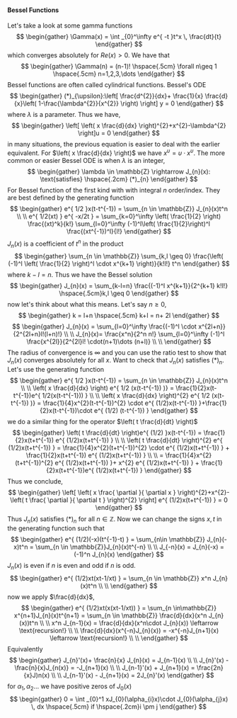 #### Bessel Functions

Let's take a look at some gamma functions
$$
\begin{gather}
\Gamma(x) =  \int _{0}^\infty e^{ -t }t^x \, \frac{dt}{t}
\end{gather}
$$
which converges absolutely for $Re(x) >0$. We have that 
$$
\begin{gather}
\Gamma(n) = (n-1)! \hspace{.5cm} \forall n\geq 1 \hspace{.5cm} n=1,2,3,\dots
\end{gather}
$$
Bessel functions are often called cylindrical functions. Bessel's ODE
$$
\begin{gather}
(*)_{\upsilon}:\left[ \frac{d^{2}}{dx}+ \frac{1}{x} \frac{d}{x}\left( 1-\frac{\lambda^{2}}{x^{2}} \right) \right] y = 0
\end{gather}
$$
where $\lambda$ is a parameter. Thus we have, 
$$
\begin{gather}
\left[ \left( x \frac{d}{dx} \right)^{2}+x^{2}-\lambda^{2} \right]u = 0
\end{gather}
$$
in many situations, the previous equation is easier to deal with the earlier equivalent. For $\left( x \frac{d}{dx} \right)$ we have $x^\upsilon = \upsilon \cdot x^\upsilon$. The more common or easier Bessel ODE is when $\lambda$ is an integer, 
$$
\begin{gather}
\lambda \in \mathbb{Z} \rightarrow J_{n}(x): \text{satisfies} \hspace{.2cm} (*)_{n}
\end{gather}
$$
For Bessel function of the first kind with with integral $n$ order/index. They are best defined by the generating function
$$
\begin{gather}
e^{ 1/2 }x(t-t^{-1}) = \sum_{n \in \mathbb{Z}} J_{n}(x)t^n \\ \\ 
e^{ 1/2(xt) } e^{ -x/2t } = \sum_{k=0}^\infty \left( \frac{1}{2} \right) \frac{(xt)^k}{k!} \sum_{l=0}^\infty (-1)^l\left(  \frac{1}{2}\right)^l \frac{(xt^{-1})^l}{l!}
\end{gather}
$$
$J_{n}(x)$ is a coefficient of $t^n$ in the product 
$$
\begin{gather}
\sum_{n \in \mathbb{Z}} \sum_{k,l \geq 0} \frac{\left( (-1)^l \left( \frac{1}{2} \right)^l \cdot x^{k+1} \right)}{k!l!} t^n
\end{gather}
$$
where $k-l=n$. Thus we have the Bessel solution
$$
\begin{gather}
J_{n}(x) = \sum_{k-l=n} \frac{(-1)^l x^{k+1}}{2^{k+1} k!l!} \hspace{.5cm}k,l \geq 0
\end{gather} 
$$
now let's think about what this means. Let's say $n\geq 0$, 
$$
\begin{gather}
k = l+n \hspace{.5cm} k+l = n+ 2l
\end{gather}
$$
$$
\begin{gather}
J_{n}(x) = \sum_{l=0}^\infty \frac{(-1)^l \cdot x^{2l+n}}{2^{2l+n}l!(l+n)!} \\ \\ 
J_{n}(x)= \frac{x^n}{2^n n!} \sum_{l=0}^\infty (-1)^l \frac{x^{2l}}{2^{2l}l! \cdot(n+1)\dots (n+l)} \\ \\ 
\end{gather}
$$
The radius of convergence is $\infty$ and you can use the ratio test to show that $J_{n}(x)$ converges absolutely for all $x$. Want to check that $J_{n}(x)$ satisfies $(*)_{n}$. Let's use the generating function
$$
\begin{gather}
e^{ 1/2 }x(t-t^{-1}) = \sum_{n \in \mathbb{Z}} J_{n}(x)t^n \\ \\ 
\left( x \frac{d}{dx} \right) e^{ 1/2 (x(t-t^{-1}) )} = \frac{1}{2}x(t-t^{-1})e^{ 1/2(x(t-t^{-1})) } \\ \\ 
\left( x \frac{d}{dx} \right)^{2} e^{ 1/2 (x(t-t^{-1}) )} = \frac{1}{4}x^{2}(t-t^{-1})^{2} \cdot e^{ (1/2)x(t-t^{-1}) }+\frac{1}{2}x(t-t^{-1})\cdot e^{ (1/2) (t-t^{-1}) }
\end{gather}
$$
we do a similar thing for the operator $\left( t \frac{d}{dt} \right)$ 
$$
\begin{gather}
\left( t \frac{d}{dt} \right)e^{ (1/2) }x(t-t^{-1}) = \frac{1}{2}x(t+t^{-1}) e^{ (1/2)x(t+t^{-1}) } \\ \\ 
\left( t \frac{d}{dt} \right)^{2} e^{ (1/2)x(t+t^{-1}) } = \frac{1}{4}x^{2}(t+t^{-1})^{2} \cdot e^{ (1/2)x(t+t^{-1}) } + \frac{1}{2}x(t+t^{-1}) e^{ (1/2)x(t+t^{-1}) } \\ \\ 
= \frac{1}{4}x^{2}(t+t^{-1})^{2} e^{ (1/2)x(t+t^{-1}) }+ x^{2} e^{ (1/2)x(t+t^{-1}) } + \frac{1}{2}x(t+t^{-1})e^{ (1/2)x(t+t^{-1}) }
\end{gather}
$$
Thus we conclude, 
$$
\begin{gather}
\left[ \left( x \frac{ \partial  }{ \partial x }  \right)^{2}+x^{2}- \left( t \frac{ \partial  }{ \partial t }  \right)^{2} \right] e^{ (1/2)x(t+t^{-1}) } = 0
\end{gather}
$$
Thus $J_{n}(x)$ satisfies $(*)_{n}$ for all $n \in \mathbb{Z}$. Now we can change the signs $x,t$  in the generating function such that
$$
\begin{gather}
e^{ (1/2)(-x)(t^{-1}-t) } = \sum_{n\in \mathbb{Z}} J_{n}(-x)t^n = \sum_{n \in \mathbb{Z}}J_{n}(x)t^{-n} \\ \\ 
J_{-n}(x) = J_{n}(-x) = (-1)^n J_{n}(x)
\end{gather}
$$
$J_{n}(x)$ is even if $n$ is even and odd if $n$ is odd. 
$$
\begin{gather}
e^{ (1/2)xt(xt-1/xt) } = \sum_{n \in \mathbb{Z}} x^n J_{n}(x)t^n \\ \\ 
\end{gather}
$$
now we apply $\frac{d}{dx}$,
$$
\begin{gather}
e^{ (1/2)xt(x(xt-1/xt)) } = \sum_{n \in\mathbb{Z}} x^{n+1}J_{n}(x)t^{n+1} = \sum_{n \in \mathbb{Z}} \frac{d}{dx}(x^n J_{n}(x))t^n \\ \\ 
x^n J_{n-1}(x) = \frac{d}{dx}(x^n\cdot J_{n}(x)) \leftarrow \text{recursion!} \\ \\ 
\frac{d}{dx}(x^{-n}J_{n}(x)) = -x^{-n}J_{n+1}(x) \leftarrow \text{recursion!} \\ \\ 
\end{gather}
$$
Equivalently
$$
\begin{gather}
J_{n}'(x)+ \frac{n}{x} J_{n}(x) = J_{n-1}(x) \\ \\ 
J_{n}'(x) - \frac{n}{x}J_{n(x)} = -J_{n+1}(x) \\ \\ 
J_{n-1}'(x) + J_{n+1}(x) = \frac{2n}{x}J)n(x) \\ \\ 
J_{n-1}'(x) - J_{n+1}(x) = 2J_{n}'(x)
\end{gather} 
$$
for  $\alpha_{1},\alpha_{2}\dots$ we have positive zeros of $J_{0}(x)$ 
$$
\begin{gather}
0 = \int _{0}^1 xJ_{0}(\alpha_{i}x)\cdot J_{0}(\alpha_{j}x) \, dx \hspace{.5cm} if \hspace{.2cm}i \pm j
\end{gather}
$$


